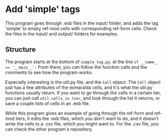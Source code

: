 # Add 'simple' tags

This program goes through .exb files in the input/ folder, and adds the tag 'simple' to empty ref-mod cells with corresponding ref-form cells.
Check the files in the input/ and output/ folders for examples.

## Structure

The program starts at the bottom of `simple_tag.py`, at the line `if __name__ == '__main__':`
From there, you can follow the function calls and the comments to see how the program works.

Especially interesting is the util.py file, and the `Cell` object.
The `Cell` object just has a few attributes of the exmaralda cells, and it's what the util.py functions usually return.
If you want to go through the cells in a certain tier, you can just call `util.cells_in_tier`, and look through the list it returns, or save a couple lists of cells in an .exb file.

While this program gives an example of going through the ref-form and ref-mod tiers, it edits the .exb files, which you don't want to do,
and it doesn't write the cells to a .csv file, which you might want to.
For the .csv file, you can check the other program's repository.
